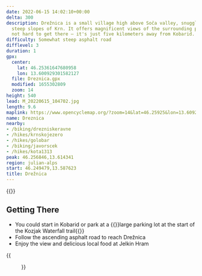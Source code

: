 ```yaml
---
date: 2022-06-15 14:02:10+00:00
delta: 300
description: Drežnica is a small village high above Soča valley, snuggled onto the
  steep slopes of Krn. It offers magnificent views of the surrounding peaks, and it's
  not hard to get there – it's just five kilometers away from Kobarid.
difficulty: Somewhat steep asphalt road
difflevel: 3
duration: 1
gpx:
  center:
    lat: 46.25361647680958
    lon: 13.600929301582127
  file: Dreznica.gpx
  modified: 1655302809
  zoom: 14
height: 540
lead: M_20220615_104702.jpg
length: 9.6
maplink: https://www.opencyclemap.org/?zoom=14&lat=46.25925&lon=13.6092&layers=B0000
name: Dreznica
nearby:
- /biking/drezniskeravne
- /hikes/krnskojezero
- /hikes/golobar
- /biking/javorscek
- /hikes/kota1313
peak: 46.256846,13.614341
region: julian-alps
start: 46.249479,13.587623
title: Drežnica
---
```


{{<hike-details description="yes">}}

## Getting There

* You could start in Kobarid or park at a {{<start>}}large parking lot at the start of the Kozjak Waterfall trail{{</start>}}
* Follow the ascending asphalt road to reach Drežnica
* Enjoy the view and delicious local food at Jelkin Hram

{{<figure src="M_20220615_103834.jpg" caption="Krasji vrh and Drežniške Ravne">}}
